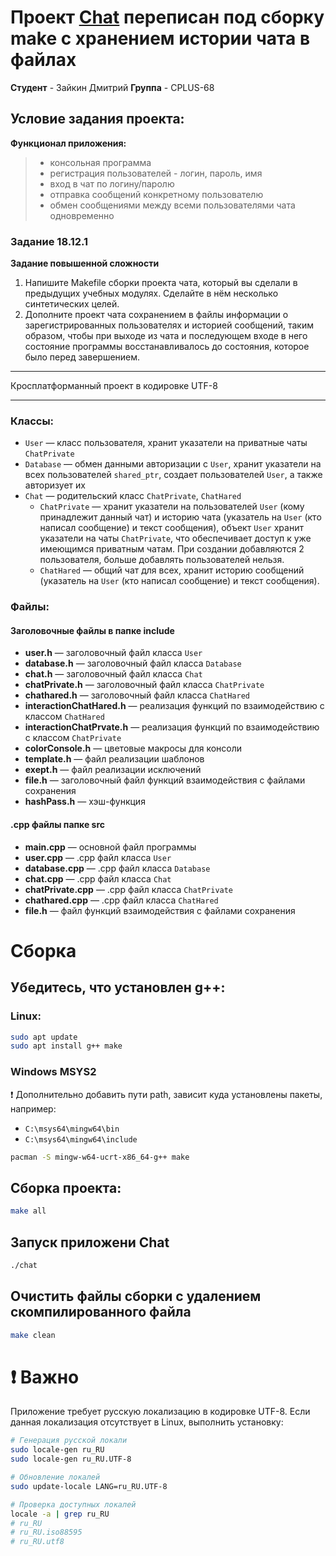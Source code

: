 # Проект [Chat](https://github.com/DmitryVic/Chat-HW-Project) переписан под сборку make с хранением истории чата в файлах

**Студент** - Зайкин Дмитрий
**Группа** - CPLUS-68



## Условие задания проекта:

**Функционал приложения:**
> - консольная программа
> - регистрация пользователей - логин, пароль, имя
> - вход в чат по логину/паролю
> - отправка сообщений конкретному пользователю
> - обмен сообщениями между всеми пользователями чата одновременно

### Задание 18.12.1
**Задание повышенной сложности**
1. Напишите Makefile сборки проекта чата, который вы сделали в предыдущих учебных модулях. Сделайте в нём несколько синтетических целей.
2. Дополните проект чата сохранением в файлы информации о зарегистрированных пользователях и историей сообщений, таким образом, чтобы при выходе из чата и последующем входе в него состояние программы восстанавливалось до состояния, которое было перед завершением.

---

Кросплатформанный проект в кодировке UTF-8

---

### Классы:
- `User` — класс пользователя, хранит указатели на приватные чаты `ChatPrivate` 
- `Database` — обмен данными авторизации с `User`, хранит указатели на всех пользователей `shared_ptr`, создает пользователей `User`, а также авторизует их 
- `Chat` — родительский класс `ChatPrivate`, `ChatHared` 
	- `ChatPrivate` — хранит указатели на пользователей `User` (кому принадлежит данный чат) и историю чата (указатель на `User` (кто написал сообщение) и текст сообщения), объект `User` хранит указатели на чаты `ChatPrivate`, что обеспечивает доступ к уже имеющимся приватным чатам. При создании добавляются 2 пользователя, больше добавлять пользователей нельзя. 
	- `ChatHared` — общий чат для всех, хранит историю сообщений (указатель на `User` (кто написал сообщение) и текст сообщения).

### Файлы:

#### Заголовочные файлы в папке include

- **user.h** — заголовочный файл класса `User`
- **database.h** — заголовочный файл класса `Database`
- **chat.h** — заголовочный файл класса `Chat`
- **chatPrivate.h** — заголовочный файл класса `ChatPrivate`
- **chathared.h** — заголовочный файл класса `ChatHared`
- **interactionChatHared.h** — реализация функций по взаимодействию с классом `ChatHared`
- **interactionChatPrvate.h** — реализация функций по взаимодействию с классом `ChatPrivate`
- **colorConsole.h** — цветовые макросы для консоли
- **template.h** — файл реализации шаблонов
- **exept.h** — файл реализации исключений
- **file.h** — заголовочный файл функций взаимодействия с файлами сохранения
- **hashPass.h**  — хэш-функция

#### .cpp файлы папке src

- **main.cpp** — основной файл программы
- **user.cpp** — .cpp файл класса `User`
- **database.cpp** — .cpp файл класса `Database`
- **chat.cpp** — .cpp файл класса `Chat`
- **chatPrivate.cpp** — .cpp файл класса `ChatPrivate`
- **chathared.cpp** — .cpp файл класса `ChatHared`
- **file.h** — файл функций взаимодействия с файлами сохранения

# Сборка

## Убедитесь, что установлен g++:

### Linux:
```bash
sudo apt update
sudo apt install g++ make
```
### Windows MSYS2 
❗ Дополнительно добавить пути path, зависит куда установлены пакеты, например:
- `C:\msys64\mingw64\bin`
- `C:\msys64\mingw64\include`
```bash
pacman -S mingw-w64-ucrt-x86_64-g++ make
```

## Сборка проекта:
```bash
make all
```

## Запуск приложени Chat
```bash
./chat
```

## Очистить файлы сборки с удалением скомпилированного файла
```bash
make clean
```

# ❗ Важно

Приложение требует русскую локализацию в кодировке UTF-8. Если данная локализация отсутствует в Linux,  выполнить установку:
```bash
# Генерация русской локали
sudo locale-gen ru_RU
sudo locale-gen ru_RU.UTF-8

# Обновление локалей
sudo update-locale LANG=ru_RU.UTF-8

# Проверка доступных локалей
locale -a | grep ru_RU
# ru_RU
# ru_RU.iso88595
# ru_RU.utf8

```